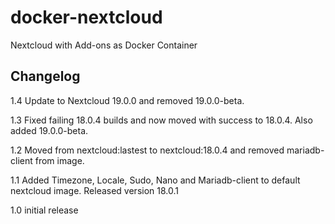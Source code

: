 # docker-nextcloud
Nextcloud with Add-ons as Docker Container


## Changelog

1.4 Update to Nextcloud 19.0.0 and removed 19.0.0-beta.

1.3 Fixed failing 18.0.4 builds and now moved with success to 18.0.4. Also added 19.0.0-beta.

1.2 Moved from nextcloud:lastest to nextcloud:18.0.4 and removed mariadb-client from image.

1.1 Added Timezone, Locale, Sudo, Nano and Mariadb-client to default nextcloud image. Released version 18.0.1

1.0 initial release

